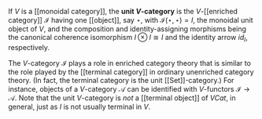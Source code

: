 If $V$ is a [[monoidal category]], the **unit $V$-category** is the $V$-[[enriched category]] $\mathcal{I}$ having one [[object]], say $\star$, with $\mathcal{I}(\star,\star)=I$, the monoidal unit object of $V$, and the composition and identity-assigning morphisms being the canonical coherence isomorphism $I\otimes I\cong I$ and the identity arrow $id_I$, respectively.

The $V$-category $\mathcal{I}$ plays a role in enriched category theory that is similar to the role played by the [[terminal category]] in ordinary unenriched category theory.  (In fact, the terminal category is the unit [[Set]]-category.)  For instance, objects of a $V$-category $\mathcal{A}$ can be identified with $V$-functors $\mathcal{I}\to\mathcal{A}$.  Note that the unit $V$-category is *not* a [[terminal object]] of $V Cat$, in general, just as $I$ is not usually terminal in $V$.